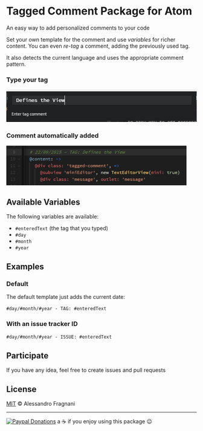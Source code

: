 # Tagged Comment Package for Atom

An easy way to add personalized comments to your code

Set your own template for the comment and use _variables_ for richer content. You can even _re-tag_ a comment, adding the previously used tag.

It also detects the current language and uses the appropriate comment pattern.

### Type your tag

![Enter Text](https://raw.githubusercontent.com/alefragnani/atom-tagged-comment/master/screenshot-enter-text.png)

### Comment automatically added

![Comment Added](https://raw.githubusercontent.com/alefragnani/atom-tagged-comment/master/screenshot-comment-added.png)

## Available Variables

The following variables are available:

- `#enteredText` (the tag that you typed)
- `#day`
- `#month`
- `#year`

## Examples

### Default

The default template just adds the current date:

```
#day/#month/#year - TAG: #enteredText
```

### With an issue tracker ID

```
#day/#month/#year - ISSUE: #enteredText
```

## Participate

If you have any idea, feel free to create issues and pull requests

## License

[MIT](LICENSE.md) &copy; Alessandro Fragnani

---

[![Paypal Donations](https://www.paypalobjects.com/en_US/i/btn/btn_donate_SM.gif)](https://www.paypal.com/cgi-bin/webscr?cmd=_donations&business=EP57F3B6FXKTU&lc=US&item_name=Alessandro%20Fragnani&item_number=atom%20plugins&currency_code=USD&bn=PP%2dDonationsBF%3abtn_donateCC_LG%2egif%3aNonHosted) a :coffee: if you enjoy using this package :wink:
